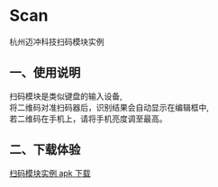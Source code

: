 # Scan
杭州迈冲科技扫码模块实例

## 一、使用说明
扫码模块是类似键盘的输入设备,        
将二维码对准扫码器后，识别结果会自动显示在编辑框中,      
若二维码在手机上，请将手机亮度调至最高。    

## 二、下载体验
[扫码模块实例 apk 下载](https://github.com/Hangzhou-Maichong-Technology/Scan/raw/master/apk/Scan.apk)